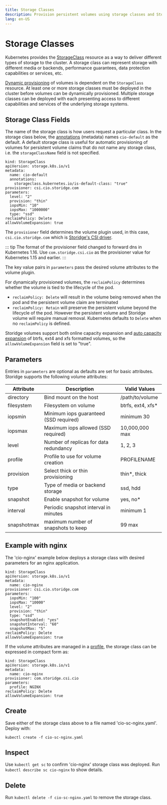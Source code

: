 ```yaml
---
title: Storage Classes
description: Provision persistent volumes using storage classes and Storidge profiles
lang: en-US
---
```


# Storage Classes

Kubernetes provides the [StorageClass](https://kubernetes.io/docs/concepts/storage/storage-classes/) resource as a way to deliver different types of storage to the cluster. A storage class can represent storage with different media or backends, performance guarantees, data protection capabilities or services, etc.

[Dynamic provisioning](https://kubernetes.io/docs/concepts/storage/dynamic-provisioning/) of volumes is dependent on the `StorageClass` resource. At least one or more storage classes must be deployed in the cluster before volumes can be dynamically provisioned. Multiple storage classes can be deployed with each presenting access to different capabilities and services of the underlying storage systems.

## Storage Class Fields

The name of the storage class is how users request a particular class. In the storage class below, the [annotations](https://kubernetes.io/docs/concepts/overview/working-with-objects/annotations/) (metadata) names `cio-default` as the default. A default storage class is useful for automatic provisioning of volumes for persistent volume claims that do not name any storage class, i.e. the `storageClassName` field is not specified.

```
kind: StorageClass
apiVersion: storage.k8s.io/v1
metadata:
  name: cio-default
  annotations:
    storageclass.kubernetes.io/is-default-class: "true"
provisioner: csi.cio.storidge.com
parameters:
  level: "2"
  provision: "thin"
  iopsMin: "10"
  iopsMax: "1000000"
  type: "ssd"
reclaimPolicy: Delete
allowVolumeExpansion: true
```

The `provisioner` field determines the volume plugin used, in this case, `csi.cio.storidge.com` which is [Storidge's CSI driver](https://hub.docker.com/_/storidge-csi-driver).

::: tip
The format of the provisioner field changed to forward dns in Kubernetes 1.16. Use `com.storidge.csi.cio` as the provisioner value for Kubernetes 1.15 and earlier.
:::

The key value pairs in `parameters` pass the desired volume attributes to the volume plugin.

For dynamically provisioned volumes, the `reclaimPolicy` determines whether the volume is tied to the lifecycle of the pod.  

- `reclaimPolicy: Delete` will result in the volume being removed when the pod and the persistent volume claim are terminated
- `reclaimPolicy: Retain` will preserve the persistent volume beyond the lifecycle of the pod. However the persistent volume and Storidge volume will require manual removal. Kubernetes defaults to `Delete` when no `reclaimPolicy` is defined.

Storidge volumes support both online capacity expansion and [auto capacity expansion](https://guide.storidge.com/getting_started/autoexpand.html) of btrfs, ext4 and xfs formatted volumes, so the `allowVolumeExpansion` field is set to "true".

## Parameters

Entries in `parameters` are optional as defaults are set for basic attributes. Storidge supports the following volume attributes:

| Attribute         | Description                            | Valid Values       |
| ----------------- | -------------------------------------- | ------------------ |
| directory         | Bind mount on the host                 | /path/to/volume    |
| filesystem        | Filesystem on volume                   | btrfs, ext4, xfs*  |
| iopsmin           | Minimum iops guaranteed (SSD required) | minimum 30         |
| iopsmax           | Maximum iops allowed (SSD required)    | 10,000,000 max     |
| level             | Number of replicas for data redundancy | 1, 2, 3            |
| profile           | Profile to use for volume creation     | PROFILENAME        |
| provision         | Select thick or thin provisioning      | thin*, thick       |
| type              | Type of media or backend storage       | ssd, hdd           |
| snapshot          | Enable snapshot for volume             | yes, no*           |  
| interval          | Periodic snapshot interval in minutes  | minimum 1          |
| snapshotmax       | maximum number of snapshots to keep    | 99 max             |

## Example with nginx

The 'cio-nginx' example below deploys a storage class with desired parameters for an nginx application.

```
kind: StorageClass
apiVersion: storage.k8s.io/v1
metadata:
  name: cio-nginx
provisioner: csi.cio.storidge.com
parameters:
  iopsMin: "100"
  iopsMax: "10000"  
  level: "2"
  provision: "thin"
  type: "ssd"
  snapshotEnabled: "yes"
  snapshotInterval: "60"
  snapshotMax: "5"
reclaimPolicy: Delete
allowVolumeExpansion: true
```

If the volume attributes are managed in a [profile](https://docs.storidge.com/cio_cli/profile.html), the storage class can be expressed in compact form as:

```
kind: StorageClass
apiVersion: storage.k8s.io/v1
metadata:
  name: cio-nginx
provisioner: com.storidge.csi.cio
parameters:
  profile: NGINX
reclaimPolicy: Delete
allowVolumeExpansion: true
```

## Create

Save either of the storage class above to a file named 'cio-sc-nginx.yaml'. Deploy with:

`kubectl create -f cio-sc-nginx.yaml`

## Inspect

Use `kubectl get sc` to confirm 'cio-nginx' storage class was deployed. Run `kubectl describe sc cio-nginx` to show details.

## Delete

Run `kubectl delete -f cio-sc-nginx.yaml` to remove the storage class.
